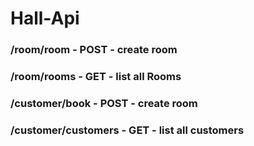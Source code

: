 # Hall-Api

### /room/room - POST - create room
### /room/rooms - GET - list all Rooms
### /customer/book - POST - create room
### /customer/customers - GET - list all customers
